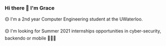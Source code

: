 ### Hi there 👋 I'm Grace

  🟡 I'm a 2nd year Computer Engineering student at the UWaterloo.
  
  🟡 I'm looking for Summer 2021 internships opportunities in cyber-security, backendo or mobile 👩🏻‍💻

<!--
**gracenng/gracenng** is a ✨ _special_ ✨ repository because its `README.md` (this file) appears on your GitHub profile.

Here are some ideas to get you started:

- 🔭 I’m currently working on ...
- 🌱 I’m currently learning ...
- 👯 I’m looking to collaborate on ...
- 🤔 I’m looking for help with ...
- 💬 Ask me about ...
- 📫 How to reach me: ...
- 😄 Pronouns: ...
- ⚡ Fun fact: ...
-->
